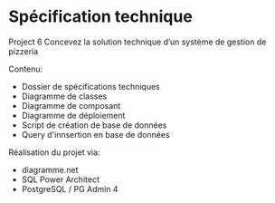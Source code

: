 # Spécification technique
Project 6
Concevez la solution technique d’un système de gestion de pizzeria

Contenu:
- Dossier de spécifications techniques
- Diagramme de classes
- Diagramme de composant
- Diagramme de déploiement
- Script de création de base de données
- Query d'innsertion en base de données

Réalisation du projet via:
- diagramme.net
- SQL Power Architect
- PostgreSQL / PG Admin 4 
